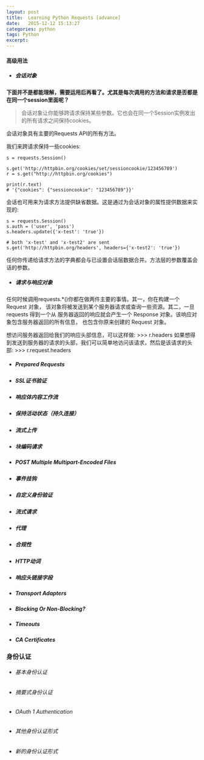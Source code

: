 ```yaml
---
layout: post
title:  Learning Python Requests [advance]
date:   2015-12-12 15:13:27
categories: python
tags: Python
excerpt: 
---
```



#### 高级用法
- ##### 会话对象

**下面并不是都能理解，需要运用后再看了。尤其是每次调用的方法和请求是否都是在同一个session里面呢？**

>会话对象让你能够跨请求保持某些参数。它也会在同一个Session实例发出的所有请求之间保持cookies。

会话对象具有主要的Requests API的所有方法。

我们来跨请求保持一些cookies:

	s = requests.Session()
	
	s.get('http://httpbin.org/cookies/set/sessioncookie/123456789')
	r = s.get("http://httpbin.org/cookies")
	
	print(r.text)
	# '{"cookies": {"sessioncookie": "123456789"}}'

会话也可用来为请求方法提供缺省数据。这是通过为会话对象的属性提供数据来实现的:

	s = requests.Session()
	s.auth = ('user', 'pass')
	s.headers.update({'x-test': 'true'})

	# both 'x-test' and 'x-test2' are sent
	s.get('http://httpbin.org/headers', headers={'x-test2': 'true'})

任何你传递给请求方法的字典都会与已设置会话层数据合并。方法层的参数覆盖会话的参数。




- ##### 请求与响应对象

任何时候调用requests.*()你都在做两件主要的事情。其一，你在构建一个 Request 对象， 该对象将被发送到某个服务器请求或查询一些资源。其二，一旦 requests 得到一个从 服务器返回的响应就会产生一个 Response 对象。该响应对象包含服务器返回的所有信息， 也包含你原来创建的 Request 对象。

想访问服务器返回给我们的响应头部信息，可以这样做:
	>>> r.headers
如果想得到发送到服务器的请求的头部，我们可以简单地访问该请求，然后是该请求的头部:
	>>> r.request.headers

- ##### Prepared Requests
- ##### SSL证书验证
- ##### 响应体内容工作流
- ##### 保持活动状态（持久连接）
- ##### 流式上传
- ##### 块编码请求
- ##### POST Multiple Multipart-Encoded Files
- ##### 事件挂钩
- ##### 自定义身份验证
- ##### 流式请求
- ##### 代理
- ##### 合规性
- ##### HTTP动词
- ##### 响应头链接字段
- ##### Transport Adapters
- ##### Blocking Or Non-Blocking?
- ##### Timeouts
- ##### CA Certificates


### 身份认证
- ###### 基本身份认证
- ###### 摘要式身份认证
- ###### OAuth 1 Authentication
- ###### 其他身份认证形式
- ###### 新的身份认证形式



